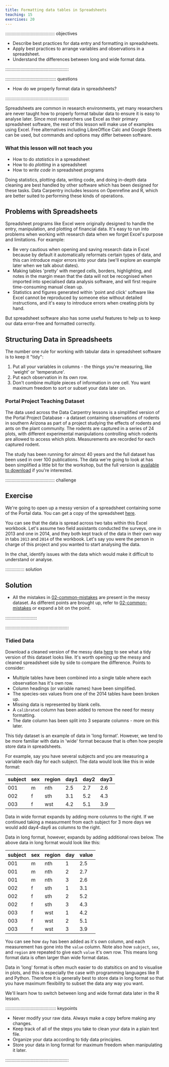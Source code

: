 ```yaml
---
title: Formatting data tables in Spreadsheets
teaching: 15
exercises: 20
---
```


::::::::::::::::::::::::::::::::::::::: objectives

- Describe best practices for data entry and formatting in spreadsheets.
- Apply best practices to arrange variables and observations in a spreadsheet.
- Understand the differences between long and wide format data.

::::::::::::::::::::::::::::::::::::::::::::::::::

:::::::::::::::::::::::::::::::::::::::: questions

- How do we properly format data in spreadsheets?

::::::::::::::::::::::::::::::::::::::::::::::::::

Spreadsheets are common in research environments, yet many researchers are never taught how to properly format tabular data to ensure it is easy to analyse later. Since most researchers use Excel as their primary spreadsheet software, the rest of this lesson will make use of examples using Excel. Free alternatives including LibreOffice Calc and Google Sheets can be used, but commands and options may differ between software.

### What this lesson will not teach you

- How to do *statistics* in a spreadsheet
- How to do *plotting* in a spreadsheet
- How to *write code* in spreadsheet programs

Doing statistics, plotting data, writing code, and doing in-depth data cleaning are best handled by other software which has been designed for these tasks. Data Carpentry includes lessons on Openrefine and R, which are better suited to performing these kinds of operations.

## Problems with Spreadsheets

Spreadsheet programs like Excel were originally designed to handle the entry, manipulation, and plotting of financial data. It's easy to run into problems when working with research data when we forget Excel's purpose and limitations. For example:

- Be very cautious when opening and saving research data in Excel because by default it automatically reformats certain types of data, and this can introduce major errors into your data (we'll explore an example later when we talk about dates).
- Making tables 'pretty' with merged cells, borders, highlighting, and notes in the margin mean that the data will not be recognised when imported into specialised data analysis software, and will first require time-consuming manual clean up. 
- Statistics and figures generated within 'point and click' software like Excel cannot be reproduced by someone else without detailed instructions, and it's easy to introduce errors when creating plots by hand.

But spreadsheet software also has some useful features to help us to keep our data error-free and formatted correctly.

## Structuring Data in Spreadsheets

The number one rule for working with tabular data in spreadsheet software is to keep it "tidy":

1. Put all your variables in columns - the things you're measuring, like 'weight' or 'temperature'.
2. Put each observation in its own row.
3. Don't combine multiple pieces of information in one cell. You want maximum freedom to sort or subset your data later on.

### Portal Project Teaching Dataset

The data used across the Data Carpentry lessons is a simplified version of the Portal Project Database - a dataset containing observations of rodents in southern Arizona as part of a project studying the effects of rodents and ants on the plant community. The rodents are captured in a series of 24 plots, with different experimental manipulations controlling which rodents are allowed to access which plots. Measurements are recorded for each captured rodent.

The study has been running for almost 40 years and the full dataset has been used in over 100 publications. The data we're going to look at has been simplified a little bit for the workshop, but the full version is [available to download](https://portal.weecology.org/) if you're interested.  

:::::::::::::::::::::::::::::::::::::::  challenge

## Exercise

We're going to open up a messy version of a spreadsheet containing some of the Portal data. You can get a copy of the spreadsheet [here](https://ndownloader.figshare.com/files/2252083).

You can see that the data is spread across two tabs within this Excel workbook. Let's assume two field assistants conducted the surveys, one in 2013 and one in 2014, and they both kept track of the data in their own way in tabs `2013` and `2014` of the workbook. Let's say you were the person in charge of this project and you wanted to start analysing the data.

In the chat, identify issues with the data which would make it difficult to understand or analyse. 

:::::::::::::::  solution

## Solution

- All the mistakes in [02-common-mistakes](02-common-mistakes.md) are present in the messy dataset. As different points are brought up, refer to [02-common-mistakes](02-common-mistakes.md) or expand a bit on the point. 

:::::::::::::::::::::::::

::::::::::::::::::::::::::::::::::::::::::::::::::

### Tidied Data

Download a cleaned version of the messy data [here](data/survey_data_spreadsheet_clean.xlsx) to see what a tidy version of this dataset looks like. It's worth opening up the messy and cleaned spreadsheet side by side to compare the difference. Points to consider:

- Multiple tables have been combined into a single table where each observation has it's own row.
- Column headings (or variable names) have been simplified.
- The species-sex values from one of the 2014 tables have been broken up.
- Missing data is represented by blank cells.
- A `calibrated` column has been added to remove the need for messy formatting.
- The date column has been split into 3 separate columns - more on this later.

This tidy dataset is an example of data in 'long format'. However, we tend to be more familiar with data in 'wide' format because that is often how people store data in spreadsheets. 

For example, say you have several subjects and you are measuring a variable each day for each subject. The data would look like this in wide format:

| subject | sex | region | day1 | day2 | day3 |
| ------- | --- | ------ | ---- | ---- | ---- |
| 001     | m   | nth    | 2.5  | 2.7  | 2.6  |
| 002     | f   | sth    | 3.1  | 5.2  | 4.3  |
| 003     | f   | wst    | 4.2  | 5.1  | 3.9  |

Data in wide format expands by adding more columns to the right. If we continued taking a measurment from each subject for 3 more days we would add day4-day6 as columns to the right. 

Data in long format, however, expands by adding additional rows below. The above data in long format would look like this:

| subject | sex | region | day | value |
| ------- | --- | ------ | --- | ----- |
| 001     | m   | nth    | 1   | 2.5   |
| 001     | m   | nth    | 2   | 2.7   |
| 001     | m   | nth    | 3   | 2.6   |
| 002     | f   | sth    | 1   | 3.1   |
| 002     | f   | sth    | 2   | 5.2   |
| 002     | f   | sth    | 3   | 4.3   |
| 003     | f   | wst    | 1   | 4.2   |
| 003     | f   | wst    | 2   | 5.1   |
| 003     | f   | wst    | 3   | 3.9   |

You can see how `day` has been added as it's own column, and each measurement has gone into the `value` column. Note also how `subject`, `sex`, and `region` are repeated to give each `value` it's own row. This means long format data is often larger than wide format datas. 

Data in 'long' format is often much easier to do statsitics on and to visualise in plots, and this is especially the case with programming languages like R and Python. Therefore it is generally best to store data in long format so that you have maximum flexibility to subset the data any way you want. 

We'll learn how to switch between long and wide format data later in the R lesson.

:::::::::::::::::::::::::::::::::::::::: keypoints

- Never modify your raw data. Always make a copy before making any changes.
- Keep track of all of the steps you take to clean your data in a plain text file.
- Organize your data according to tidy data principles.
- Store your data in long format for maximum freedom when manipulating it later.

::::::::::::::::::::::::::::::::::::::::::::::::::
